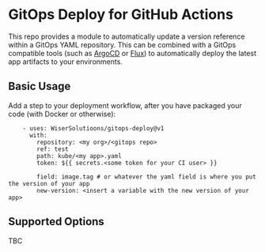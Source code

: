 GitOps Deploy for GitHub Actions
====

This repo provides a module to automatically update a version reference within a GitOps YAML repository. This can be combined with a GitOps compatible tools (such as [ArgoCD](https://argoproj.github.io/argo-cd/) or [Flux](https://fluxcd.io/)) to automatically deploy the latest app artifacts to your environments.

## Basic Usage

Add a step to your deployment workflow, after you have packaged your code (with Docker or otherwise):

```
    - uses: WiserSolutioons/gitops-deploy@v1
      with:
        repository: <my org>/<gitops repo>
        ref: test
        path: kube/<my app>.yaml
        token: ${{ secrets.<some token for your CI user> }}

        field: image.tag # or whatever the yaml field is where you put the version of your app
        new-version: <insert a variable with the new version of your app>
```

## Supported Options

TBC